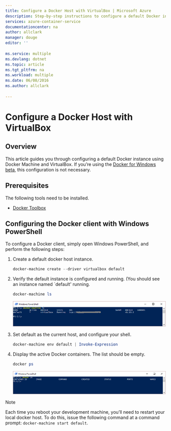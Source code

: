 ```yaml
---
title: Configure a Docker Host with VirtualBox | Microsoft Azure
description: Step-by-step instructions to configure a default Docker instance using Docker Machine and VirtualBox
services: azure-container-service
documentationcenter: na
author: allclark
manager: douge
editor: ''

ms.service: multiple
ms.devlang: dotnet
ms.topic: article
ms.tgt_pltfrm: na
ms.workload: multiple
ms.date: 06/08/2016
ms.author: allclark

---
```

# Configure a Docker Host with VirtualBox
## Overview
This article guides you through configuring a default Docker instance using Docker Machine and VirtualBox. 
If you’re using the [Docker for Windows beta](http://beta.docker.com/), this configuration is not necessary.

## Prerequisites
The following tools need to be installed.

* [Docker Toolbox](https://www.docker.com/products/overview#/docker_toolbox)

## Configuring the Docker client with Windows PowerShell
To configure a Docker client, simply open Windows PowerShell, and perform the following steps:

1. Create a default docker host instance.
   
    ```PowerShell
    docker-machine create --driver virtualbox default
    ```
2. Verify the default instance is configured and running. (You should see an instance named `default' running.
   
    ```PowerShell
    docker-machine ls 
    ```
   
    ![docker-machine ls output](./media/vs-azure-tools-docker-setup/docker-machine-ls.png)
3. Set default as the current host, and configure your shell.
   
    ```PowerShell
    docker-machine env default | Invoke-Expression
    ```
4. Display the active Docker containers. The list should be empty.
   
    ```PowerShell
    docker ps
    ```
   
    ![docker ps output](./media/vs-azure-tools-docker-setup/docker-ps.png)

> [!NOTE]
> Each time you reboot your development machine, you’ll need to restart your local docker host.
> To do this, issue the following command at a command prompt: `docker-machine start default`.
> 
> 

[0]: ./media/vs-azure-tools-docker-setup/docker-machine-ls.png
[1]: ./media/vs-azure-tools-docker-setup/docker-ps.png